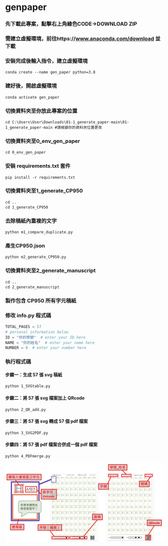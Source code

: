 # genpaper

### 先下載此專案，點擊右上角綠色CODE->DOWNLOAD ZIP
### 需建立虛擬環境，前往https://www.anaconda.com/download 並下載
### 安裝完成後輸入指令，建立虛擬環境
```
conda create --name gen_paper python=3.8
```
### 建好後，開啟虛擬環境
```
conda activate gen_paper
```
### 切換資料夾至你放此專案的位置
```
cd C:\Users\User\Downloads\01-1_generate_paper-main\01-1_generate_paper-main #請根據你的資料夾位置更改
```
### 切換資料夾至0_env_gen_paper
```
cd 0_env_gen_paper
```
### 安裝 requirements.txt 套件
```
pip install -r requirements.txt
```

### 切換資料夾至1_generate_CP950
```
cd ..
cd 1_generate_CP950
```

### 去除稿紙內重複的文字
```
python m1_compare_duplicate.py
```
### 產生CP950.json
```
python m2_generate_CP950.py
```
### 切換資料夾至2_generate_manuscript
```
cd ..
cd 2_generate_manuscript
```
### 製作包含 CP950 所有字元稿紙

### 修改 info.py 程式碼
```python
TOTAL_PAGES = 57
# personal information below
ID = "你的學號"  # enter your ID here
NAME = "你的姓名"  # enter your name here
NUMBER = 0  # enter your number here
```

### 執行程式碼
#### 步驟一：生成 57 張 svg 稿紙
```
python 1_SVGtable.py
```
#### 步驟二：將 57 張 svg 檔案加上 QRcode
```
python 2_QR_add.py
```
#### 步驟三：將 57 張 svg 轉成 57 個 pdf 檔案
```
python 3_SVG2PDF.py
```
#### 步驟四：將 57 張 pdf 檔案合併成一個 pdf 檔案
```
python 4_PDFmerge.py
```
![GITHUB](https://github.com/Circle472/script_ntut/raw/main/scripts_pku_intro.jpg)
